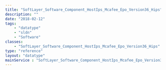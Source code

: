```yaml
---
title: "SoftLayer_Software_Component_HostIps_Mcafee_Epo_Version36_Hips"
description: ""
date: "2018-02-12"
tags:
    - "datatype"
    - "sldn"
    - "Software"
classes:
    - "SoftLayer_Software_Component_HostIps_Mcafee_Epo_Version36_Hips"
type: "reference"
layout: "datatype"
mainService : "SoftLayer_Software_Component_HostIps_Mcafee_Epo_Version36_Hips"
---
```

